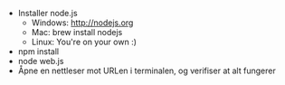 - Installer node.js
	- Windows: http://nodejs.org
	- Mac: brew install nodejs
	- Linux: You're on your own :)
- npm install
- node web.js
- Åpne en nettleser mot URLen i terminalen, og verifiser at alt fungerer
